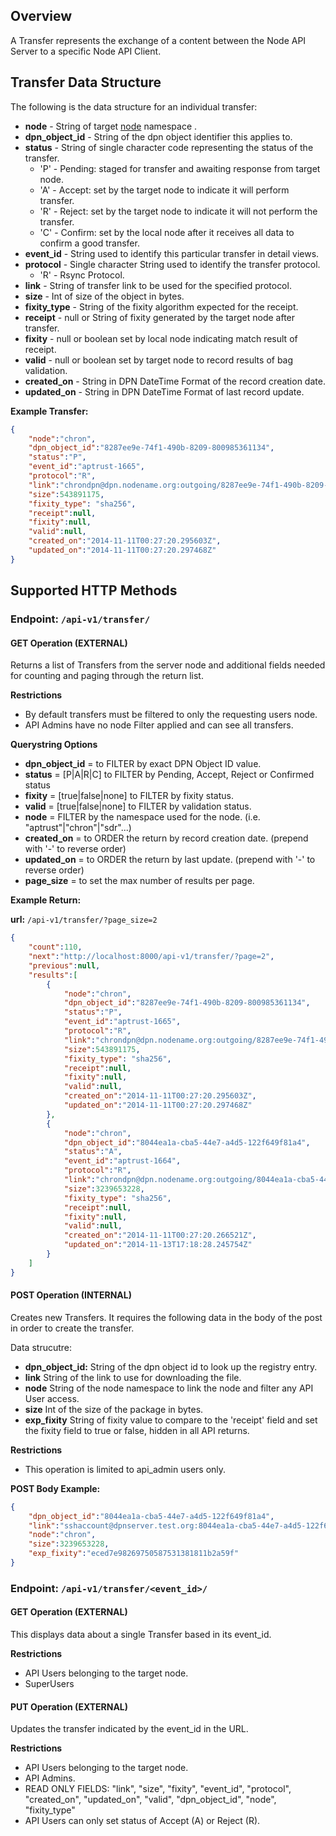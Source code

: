 ## Overview

A Transfer represents the exchange of a content between the Node API Server to a specific Node API Client.

## Transfer Data Structure

The following is the data structure for an individual transfer:
* **node** - String of target [node](https://github.com/APTrust/EarthDiver/wiki/API-Endpoint:-Node) namespace .
* **dpn_object_id** - String of the dpn object identifier this applies to.
* **status** - String of single character code representing the status of the transfer.
    * 'P' - Pending: staged for transfer and awaiting response from target node.
    * 'A' - Accept:  set by the target node to indicate it will perform transfer.
    * 'R' - Reject: set by the target node to indicate it will not perform the transfer.
    * 'C' - Confirm: set by the local node after it receives all data to confirm a good transfer.
* **event_id** - String used to identify this particular transfer in detail views.
* **protocol** - Single character String used to identify the transfer protocol.
    * 'R' - Rsync Protocol.
* **link** - String of transfer link to be used for the specified protocol.
* **size** - Int of size of the object in bytes.
* **fixity_type** - String of the fixity algorithm expected for the receipt.
* **receipt** - null or String of fixity generated by the target node after transfer. 
* **fixity** - null or boolean set by local node indicating match result of receipt.
* **valid** - null or boolean set by target node to record results of bag validation.
* **created_on** - String in DPN DateTime Format of the record creation date.
* **updated_on** - String in DPN DateTime Format of last record update. 

**Example Transfer:**

```json
{
    "node":"chron",
    "dpn_object_id":"8287ee9e-74f1-490b-8209-800985361134",
    "status":"P",
    "event_id":"aptrust-1665",
    "protocol":"R",
    "link":"chrondpn@dpn.nodename.org:outgoing/8287ee9e-74f1-490b-8209-800985361134.tar",
    "size":543891175,
    "fixity_type": "sha256",
    "receipt":null,
    "fixity":null,
    "valid":null,
    "created_on":"2014-11-11T00:27:20.295603Z",
    "updated_on":"2014-11-11T00:27:20.297468Z"
}
```

## Supported HTTP Methods

### **Endpoint:** `/api-v1/transfer/`

#### GET Operation (EXTERNAL)

Returns a list of Transfers from the server node and additional fields needed for counting and paging through the return list.

**Restrictions**
* By default transfers must be filtered to only the requesting users node.
* API Admins have no node Filter applied and can see all transfers.

**Querystring Options**
* **dpn_object_id** = <exact id> to FILTER by exact DPN Object ID value.
* **status** = [P|A|R|C] to FILTER by Pending, Accept, Reject or Confirmed status
* **fixity** = [true|false|none] to FILTER by fixity status.
* **valid** = [true|false|none] to FILTER by validation status.
* **node** = <exact name> FILTER by the namespace used for the node. (i.e. "aptrust"|"chron"|"sdr"...)
* **created_on** = <dpn date format> to ORDER the return by record creation date. (prepend with '-' to reverse order)
* **updated_on** = <dpn date format> to ORDER the return by last update. (prepend with '-' to reverse order)
* **page_size** = <int> to set the max number of results per page.

**Example Return:**

**url:** `/api-v1/transfer/?page_size=2`

```json
{
    "count":110,
    "next":"http://localhost:8000/api-v1/transfer/?page=2",
    "previous":null,
    "results":[
        {
            "node":"chron",
            "dpn_object_id":"8287ee9e-74f1-490b-8209-800985361134",
            "status":"P",
            "event_id":"aptrust-1665",
            "protocol":"R",
            "link":"chrondpn@dpn.nodename.org:outgoing/8287ee9e-74f1-490b-8209-800985361134.tar",
            "size":543891175,
            "fixity_type": "sha256",
            "receipt":null,
            "fixity":null,
            "valid":null,
            "created_on":"2014-11-11T00:27:20.295603Z",
            "updated_on":"2014-11-11T00:27:20.297468Z"
        },
        {
            "node":"chron",
            "dpn_object_id":"8044ea1a-cba5-44e7-a4d5-122f649f81a4",
            "status":"A",
            "event_id":"aptrust-1664",
            "protocol":"R",
            "link":"chrondpn@dpn.nodename.org:outgoing/8044ea1a-cba5-44e7-a4d5-122f649f81a4.tar",
            "size":3239653228,
            "fixity_type": "sha256",
            "receipt":null,
            "fixity":null,
            "valid":null,
            "created_on":"2014-11-11T00:27:20.266521Z",
            "updated_on":"2014-11-13T17:18:28.245754Z"
        }
    ]
}
```

#### POST Operation (INTERNAL)

Creates new Transfers.  It requires the following data in the body of the post in order to create the transfer.

Data strucutre:
* **dpn_object_id:** String of the dpn object id to look up the registry entry.
* **link** String of the link to use for downloading the file.
* **node** String of the node namespace to link the node and filter any API User access.
* **size** Int of the size of the package in bytes.
* **exp_fixity** String of fixity value to compare to the 'receipt' field and set the fixity field to true or false, hidden in all API returns.

**Restrictions**
*  This operation is limited to api_admin users only.

**POST Body Example:**
```json
{
    "dpn_object_id":"8044ea1a-cba5-44e7-a4d5-122f649f81a4",
    "link":"sshaccount@dpnserver.test.org:8044ea1a-cba5-44e7-a4d5-122f649f81a4.tar",
    "node":"chron",
    "size":3239653228,
    "exp_fixity":"eced7e98269750587531381811b2a59f"
}
```

### **Endpoint:** `/api-v1/transfer/<event_id>/`

#### GET Operation (EXTERNAL)

This displays data about a single Transfer based in its event_id.

**Restrictions**
* API Users belonging to the target node.
* SuperUsers

#### PUT Operation (EXTERNAL)

Updates the transfer indicated by the event_id in the URL.

**Restrictions**
* API Users belonging to the target node.
* API Admins.
* READ ONLY FIELDS: "link", "size", "fixity", "event_id", "protocol", "created_on", "updated_on", "valid", "dpn_object_id", "node", "fixity_type"
* API Users can only set status of Accept (A) or Reject (R).
